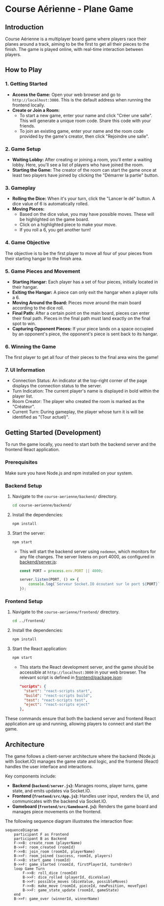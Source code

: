 # Course Aérienne - Plane Game

## Introduction

Course Aérienne is a multiplayer board game where players race their planes around a track, aiming to be the first to get all their pieces to the finish. The game is played online, with real-time interaction between players.

## How to Play

### 1. Getting Started

*   **Access the Game:** Open your web browser and go to `http://localhost:3000`. This is the default address when running the frontend locally.
*   **Create or Join a Room:**
    *   To start a new game, enter your name and click "Créer une salle". This will generate a unique room code. Share this code with your friends.
    *   To join an existing game, enter your name and the room code provided by the game's creator, then click "Rejoindre une salle".

### 2. Game Setup

*   **Waiting Lobby:** After creating or joining a room, you'll enter a waiting lobby. Here, you'll see a list of players who have joined the room.
*   **Starting the Game:** The creator of the room can start the game once at least two players have joined by clicking the "Démarrer la partie" button.

### 3. Gameplay

*   **Rolling the Dice:** When it's your turn, click the "Lancer le dé" button. A dice value of 6 is automatically rolled.
*   **Moving Pieces:**
    *   Based on the dice value, you may have possible moves. These will be highlighted on the game board.
    *   Click on a highlighted piece to make your move.
    *   If you roll a 6, you get another turn!

### 4. Game Objective

The objective is to be the first player to move all four of your pieces from their starting hangar to the finish area.

### 5. Game Pieces and Movement

*   **Starting Hangar:** Each player has a set of four pieces, initially located in their hangar.
*   **Exiting the Hangar:** A piece can only exit the hangar when a player rolls a 6.
*   **Moving Around the Board:** Pieces move around the main board according to the dice roll.
*   **Final Path:** After a certain point on the main board, pieces can enter their final path. Pieces in the final path must land exactly on the final spot to win.
*   **Capturing Opponent Pieces:** If your piece lands on a space occupied by an opponent's piece, the opponent's piece is sent back to its hangar.

### 6. Winning the Game

The first player to get all four of their pieces to the final area wins the game!

### 7. UI Information

*   Connection Status: An indicator at the top-right corner of the page displays the connection status to the server.
*   Turn Indication: The current player's name is displayed in bold within the player list.
*   Room Creator: The player who created the room is marked as the "Créateur".
*   Current Turn: During gameplay, the player whose turn it is will be identified as "(Tour actuel)".

## Getting Started (Development)

To run the game locally, you need to start both the backend server and the frontend React application.

### Prerequisites

Make sure you have Node.js and npm installed on your system.

### Backend Setup

1.  Navigate to the `course-aerienne/backend/` directory.

    ```bash
    cd course-aerienne/backend/
    ```
2.  Install the dependencies:

    ```bash
    npm install
    ```
3.  Start the server:

    ```bash
    npm start
    ```
    *   This will start the backend server using `nodemon`, which monitors for any file changes. The server listens on port 4000, as configured in [backend/server.js](https://github.com/BRENNS/plane-game/blob/main/course-aerienne/backend/server.js):

        ```javascript
        const PORT = process.env.PORT || 4000;

        server.listen(PORT, () => {
            console.log(`Serveur Socket.IO écoutant sur le port ${PORT}`);
        });
        ```

### Frontend Setup

1.  Navigate to the `course-aerienne/frontend/` directory.

    ```bash
    cd ../frontend/
    ```
2.  Install the dependencies:

    ```bash
    npm install
    ```
3.  Start the React application:

    ```bash
    npm start
    ```
    *   This starts the React development server, and the game should be accessible at `http://localhost:3000` in your web browser. The relevant script is defined in [frontend/package.json](https://github.com/BRENNS/plane-game/blob/main/course-aerienne/frontend/package.json):

        ```json
        "scripts": {
          "start": "react-scripts start",
          "build": "react-scripts build",
          "test": "react-scripts test",
          "eject": "react-scripts eject"
        },
        ```

These commands ensure that both the backend server and frontend React application are up and running, allowing players to connect and start the game.

## Architecture

The game follows a client-server architecture where the backend (Node.js with Socket.IO) manages the game state and logic, and the frontend (React) handles the user interface and interactions.

Key components include:

*   **Backend (`backend/server.js`):** Manages rooms, player turns, game state, and emits updates via Socket.IO.
*   **Frontend (`frontend/src/App.js`):** Handles user input, renders the UI, and communicates with the backend via Socket.IO.
*   **Gameboard (`frontend/src/Gameboard.js`):** Renders the game board and manages piece movements on the frontend.

The following sequence diagram illustrates the interaction flow:

```mermaid
sequenceDiagram
    participant F as Frontend
    participant B as Backend
    F->>B: create_room (playerName)
    B->>F: room_created (roomId)
    F->>B: join_room (roomId, playerName)
    B->>F: room_joined (success, roomId, players)
    F->>B: start_game (roomId)
    B->>F: game_started (roomId, firstPlayerId, turnOrder)
    loop Game Turn
        F->>B: roll_dice (roomId)
        B->>F: dice_rolled (playerId, diceValue)
        B->>F: possible_moves (diceValue, possibleMoves)
        F->>B: make_move (roomId, pieceId, newPosition, moveType)
        B->>F: game_state_update (roomId, gameState)
    end
    B->>F: game_over (winnerId, winnerName)
